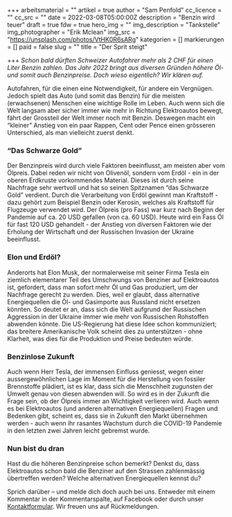+++
arbeitsmaterial = ""
artikel = true
author = "Sam Penfold"
cc_licence = ""
cc_src = ""
date = 2022-03-08T05:00:00Z
description = "Benzin wird teuer"
draft = true
fdw = true
hero_img = ""
img_description = "Tankstelle"
img_photographer = "Erik Mclean"
img_src = "https://unsplash.com/photos/VtHK0R6sARg"
kategorien = []
markierungen = []
paid = false
slug = ""
title = "Der Sprit steigt"

+++
_Schon bald dürften Schweizer Autofahrer mehr als 2 CHF für einen Liter Benzin zahlen. Das Jahr 2022 bringt aus diversen Gründen höhere Öl- und somit auch Benzinpreise. Doch wieso eigentlich? Wir klären auf._

Autofahren, für die einen eine Notwendigkeit, für andere ein Vergnügen. Jedoch spielt das Auto (und somit das Benzin) für die meisten (erwachsenen) Menschen eine wichtige Rolle im Leben. Auch wenn sich die Welt langsam aber sicher immer wie mehr in Richtung Elektroautos bewegt, fährt der Grossteil der Welt immer noch mit Benzin. Deswegen macht ein “kleiner” Anstieg von ein paar Rappen, Cent oder Pence einen grösseren Unterschied, als man vielleicht zuerst denkt.

### “Das Schwarze Gold”

Der Benzinpreis wird durch viele Faktoren beeinflusst, am meisten aber vom Ölpreis. Dabei reden wir nicht von Olivenöl, sondern vom Erdöl - ein in der oberen Erdkruste vorkommendes Material. Dieses ist durch seine Nachfrage sehr wertvoll und hat so seinen Spitznamen “das Schwarze Gold” verdient. Durch die Verarbeitung von Erdöl gewinnt man Kraftstoff - dazu gehört zum Beispiel Benzin oder Kerosin, welches als Kraftstoff für Flugzeuge verwendet wird. Der Ölpreis (pro Fass) war kurz nach Beginn der Pandemie auf ca. 20 USD gefallen (von ca. 60 USD). Heute wird ein Fass Öl für fast 120 USD gehandelt - der Anstieg von diversen Faktoren wie der Erholung der Wirtschaft und der Russischen Invasion der Ukraine beeinflusst.

### Elon und Erdöl?

Anderorts hat Elon Musk, der normalerweise mit seiner Firma Tesla ein ziemlich elementarer Teil des Umschwungs von Benziner auf Elektroautos ist, gefordert, dass man sofort mehr Öl und Gas produziert, um der Nachfrage gerecht zu werden. Dies, weil er glaubt, dass alternative Energiequellen die Öl- und Gasimporte aus Russland nicht ersetzen könnten. So deutet er an, dass sich die Welt aufgrund der Russischen Aggression in der Ukraine immer wie mehr von Russischen Rohstoffen abwenden könnte. Die US-Regierung hat diese Idee schon kommuniziert; das breitere Amerikanische Volk scheint dies zu unterstützen - ohne Klarheit, was dies für die Produktion und Preise bedeuten würde.

### Benzinlose Zukunft

Auch wenn Herr Tesla, der immensen Einfluss geniesst, wegen einer aussergewöhnlichen Lage im Moment für die Herstellung von fossiler Brennstoffe plädiert, ist es klar, dass sich die Menschheit zugunsten der Umwelt genau von diesen abwenden will. So wird es in der Zukunft die Frage sein, ob der Ölpreis immer an Wichtigkeit verlieren wird. Auch wenn es bei Elektroautos (und anderen alternativen Energiequellen) Fragen und Bedenken gibt, scheint es, dass sie in Zukunft den Markt übernehmen werden - auch wenn ihr rasantes Wachstum durch die COVID-19 Pandemie in den letzten zwei Jahren leicht gebremst wurde.

### Nun bist du dran

Hast du die höheren Benzinpreise schon bemerkt? Denkst du, dass Elektroautos schon bald die Benziner auf den Strassen zahlenmässig übertreffen werden? Welche alternativen Energiequellen kennst du?

Sprich darüber – und melde dich doch auch bei uns. Entweder mit einem Kommentar in der Kommentarspalte, auf Facebook oder durch unser [Kontaktformular](https://www.chinderzytig.ch/kontakt/). Wir freuen uns auf Rückmeldungen.